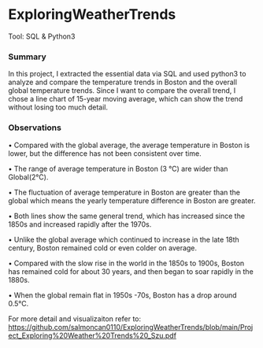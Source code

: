 # ExploringWeatherTrends
Tool: SQL &amp; Python3

### Summary
In this project, I extracted the essential data via SQL and used python3 to analyze and compare the temperature trends in Boston and the overall global temperature trends. Since I want to compare the overall trend, I chose a line chart of 15-year moving average, which can show the trend without losing too much detail. 



### Observations
•	Compared with the global average, the average temperature in Boston is lower, but the difference has not been consistent over time.

•	The range of average temperature in Boston (3 °C) are wider than Global(2°C).

•	The fluctuation of average temperature in Boston are greater than the global which means the yearly temperature difference in Boston are greater. 

•	Both lines show the same general trend, which has increased since the 1850s and increased rapidly after the 1970s.

•	Unlike the global average which continued to increase in the late 18th century, Boston remained cold or even colder on average. 

•	Compared with the slow rise in the world in the 1850s to 1900s, Boston has remained cold for about 30 years, and then began to soar rapidly in the 1880s. 

•	When the global remain flat in 1950s -70s, Boston has a drop around 0.5°C.

For more detail and visualizaiton refer to:
https://github.com/salmoncan0110/ExploringWeatherTrends/blob/main/Project_Exploring%20Weather%20Trends%20_Szu.pdf
